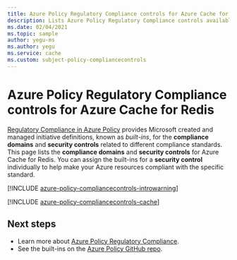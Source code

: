 ```yaml
---
title: Azure Policy Regulatory Compliance controls for Azure Cache for Redis
description: Lists Azure Policy Regulatory Compliance controls available for Azure Cache for Redis. These built-in policy definitions provide common approaches to managing the compliance of your Azure resources.
ms.date: 02/04/2021
ms.topic: sample
author: yegu-ms
ms.author: yegu
ms.service: cache
ms.custom: subject-policy-compliancecontrols
---
```

# Azure Policy Regulatory Compliance controls for Azure Cache for Redis

[Regulatory Compliance in Azure Policy](../governance/policy/concepts/regulatory-compliance.md)
provides Microsoft created and managed initiative definitions, known as _built-ins_, for the
**compliance domains** and **security controls** related to different compliance standards. This
page lists the **compliance domains** and **security controls** for Azure Cache for Redis. You can
assign the built-ins for a **security control** individually to help make your Azure resources
compliant with the specific standard.

[!INCLUDE [azure-policy-compliancecontrols-introwarning](../../includes/policy/standards/intro-warning.md)]

[!INCLUDE [azure-policy-compliancecontrols-cache](../../includes/policy/standards/byrp/microsoft.cache.md)]

## Next steps

- Learn more about [Azure Policy Regulatory Compliance](../governance/policy/concepts/regulatory-compliance.md).
- See the built-ins on the [Azure Policy GitHub repo](https://github.com/Azure/azure-policy).
